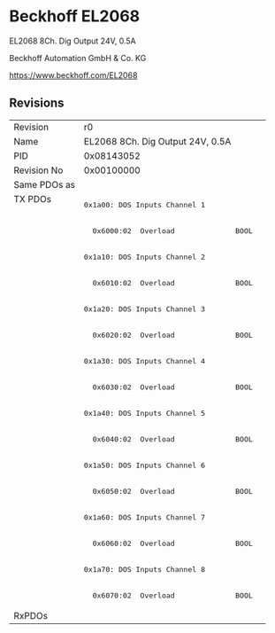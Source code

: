 # Beckhoff EL2068

EL2068 8Ch. Dig Output 24V, 0.5A

Beckhoff Automation GmbH & Co. KG

https://www.beckhoff.com/EL2068

## Revisions
<table>
<tr>
<td>Revision</td>
<td>r0</td>
</tr>
<tr>
<td>Name</td>
<td>EL2068 8Ch. Dig Output 24V, 0.5A</td>
</tr>
<tr>
<td>PID</td>
<td>0x08143052</td>
</tr>
<tr>
<td>Revision No</td>
<td>0x00100000</td>
</tr>
<tr>
<td>Same PDOs as</td>
<td></td>
</tr>
<tr>
<td rowspan=16 valign=top>TX PDOs</td>
<td><pre>0x1a00: DOS Inputs Channel 1</pre></td>
<td></td>
</tr>
<tr>
<td><pre>  0x6000:02  Overload              BOOL</pre></td>
</tr>
<tr>
<td><pre>0x1a10: DOS Inputs Channel 2</pre></td>
</tr>
<tr>
<td><pre>  0x6010:02  Overload              BOOL</pre></td>
</tr>
<tr>
<td><pre>0x1a20: DOS Inputs Channel 3</pre></td>
</tr>
<tr>
<td><pre>  0x6020:02  Overload              BOOL</pre></td>
</tr>
<tr>
<td><pre>0x1a30: DOS Inputs Channel 4</pre></td>
</tr>
<tr>
<td><pre>  0x6030:02  Overload              BOOL</pre></td>
</tr>
<tr>
<td><pre>0x1a40: DOS Inputs Channel 5</pre></td>
</tr>
<tr>
<td><pre>  0x6040:02  Overload              BOOL</pre></td>
</tr>
<tr>
<td><pre>0x1a50: DOS Inputs Channel 6</pre></td>
</tr>
<tr>
<td><pre>  0x6050:02  Overload              BOOL</pre></td>
</tr>
<tr>
<td><pre>0x1a60: DOS Inputs Channel 7</pre></td>
</tr>
<tr>
<td><pre>  0x6060:02  Overload              BOOL</pre></td>
</tr>
<tr>
<td><pre>0x1a70: DOS Inputs Channel 8</pre></td>
</tr>
<tr>
<td><pre>  0x6070:02  Overload              BOOL</pre></td>
</tr>
<tr>
<td>RxPDOs</td>
<td></td>
</tr>
</table>
